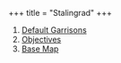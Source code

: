 +++
title = "Stalingrad"
+++
<nav class="nav nav--grid">
    <ol>
        <li><a href="stalingrad-default-garrisons.png" target="_blank">Default Garrisons</a></li>
        <li><a href="stalingrad-objectives.png" target="_blank">Objectives</a></li>
        <li><a href="stalingrad.png" target="_blank">Base Map</a></li>
    </ol>
</nav>
